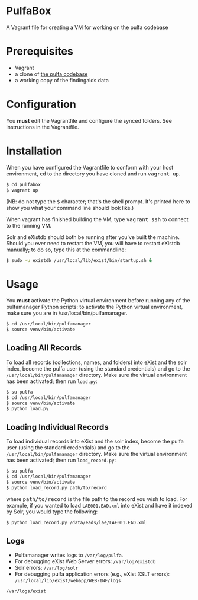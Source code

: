 # PulfaBox
A Vagrant file for creating a VM for working on the pulfa codebase

# Prerequisites
  * Vagrant
  * a clone of [the pulfa codebase](https://github.com/pulibrary/pulfa)
  * a working copy of the findingaids data

# Configuration
You **must** edit the Vagrantfile and configure the synced folders.  See instructions in the Vagrantfile.

# Installation
When you have configured the Vagrantfile to conform with your host environment, <kbd>cd</kbd> to the directory you have cloned and run <kbd>vagrant up</kbd>.

``` sh
$ cd pulfabox
$ vagrant up
```

(NB: do not type the <kbd>$</kbd> character; that's the shell prompt. It's printed here to show you what your command line should look like.)

When vagrant has finished building the VM, type <kbd>vagrant ssh</kbd> to connect to the running VM.

Solr and eXistdb should both be running after you've built the machine.  Should you ever need to restart the VM, you will have to restart eXistdb manually; to do so, type this at the commandline:

``` sh
$ sudo -u existdb /usr/local/lib/exist/bin/startup.sh &
```

# Usage
You **must** activate the Python virtual environment before running any of the pulfamanager Python scripts: to activate the Python virtual environment, make sure you are in /usr/local/bin/pulfamanager.

``` sh
$ cd /usr/local/bin/pulfamanager
$ source venv/bin/activate
```

## Loading All Records
To load all records (collections, names, and folders) into eXist and the solr index, become the pulfa user (using the standard credentials) and go to the `/usr/local/bin/pulfamanager` directory. Make sure the virtual environment has been activated; then run `load.py`:

``` sh
$ su pulfa
$ cd /usr/local/bin/pulfamanager
$ source venv/bin/activate
$ python load.py
```


## Loading Individual Records
To load individual records into eXist and the solr index, become the pulfa user (using the standard credentials) and go to the `/usr/local/bin/pulfamanager` directory. Make sure the virtual environment has been activated; then run `load_record.py`:

``` sh
$ su pulfa
$ cd /usr/local/bin/pulfamanager
$ source venv/bin/activate
$ python load_record.py path/to/record
```

where <kbd>path/to/record</kbd> is the file path to the record you wish to load.  For example, if you wanted to load `LAE001.EAD.xml` into eXist and have it indexed by Solr, you would type the following:

``` sh
$ python load_record.py /data/eads/lae/LAE001.EAD.xml
```

## Logs
  * Pulfamanager writes logs to `/var/log/pulfa`.
  * For debugging eXist Web Server errors: `/var/log/existdb`
  * Solr errors: `/var/log/solr`
  * For debugging pulfa application errors (e.g., eXist XSLT errors): `/usr/local/lib/exist/webapp/WEB-INF/logs`




```/var/logs/exist```

